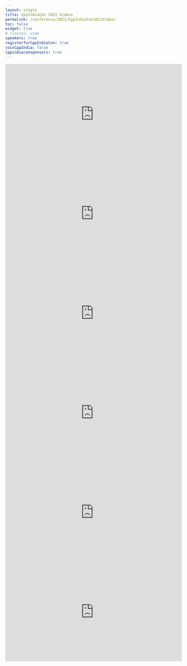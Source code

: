 ```yaml
---
layout: single
title: CppIndiaCon 2021 Videos
permalink: /conference/2021/CppIndiaCon2021Video/
toc: false
widget: true
# classes: wide
speakers: true
registerforCppIndiaCon: true
joinCppIndia: false
cppindiaconsponsors: true
---
```


<iframe width="560" height="315" src="https://www.youtube.com/embed/FlJh5KvatSA" title="YouTube video player" frameborder="0" allow="accelerometer; autoplay; clipboard-write; encrypted-media; gyroscope; picture-in-picture" allowfullscreen></iframe>
<br>
<iframe width="560" height="315" src="https://www.youtube.com/embed/0RfDhejjXKk" title="YouTube video player" frameborder="0" allow="accelerometer; autoplay; clipboard-write; encrypted-media; gyroscope; picture-in-picture" allowfullscreen></iframe>
<br>
<iframe width="560" height="315" src="https://www.youtube.com/embed/WF9ZmDcjAmU" title="YouTube video player" frameborder="0" allow="accelerometer; autoplay; clipboard-write; encrypted-media; gyroscope; picture-in-picture" allowfullscreen></iframe>
<br>
<iframe width="560" height="315" src="https://www.youtube.com/embed/r3V8k58mE6w" title="YouTube video player" frameborder="0" allow="accelerometer; autoplay; clipboard-write; encrypted-media; gyroscope; picture-in-picture" allowfullscreen></iframe>
<br>
<iframe width="560" height="315" src="https://www.youtube.com/embed/_eoZ4OfHypU" title="YouTube video player" frameborder="0" allow="accelerometer; autoplay; clipboard-write; encrypted-media; gyroscope; picture-in-picture" allowfullscreen></iframe>
<br>
<iframe width="560" height="315" src="https://www.youtube.com/embed/vi6YuItuKeQ" title="YouTube video player" frameborder="0" allow="accelerometer; autoplay; clipboard-write; encrypted-media; gyroscope; picture-in-picture" allowfullscreen></iframe>
<!-- <iframe src="https://www.youtube.com/embed/LsNRdkTZWG4" frameborder="0" allowfullscreen></iframe> -->

<!-- <style>.embed-container { position: relative; padding-bottom: 56.25%; height: 0; overflow: hidden; max-width: 50%; } .embed-container iframe, .embed-container object, .embed-container embed { position: absolute; top: 0; left: 0; width: 75%; height: 50%; }</style><div class='embed-container'><iframe src='https://www.youtube.com/embed/LsNRdkTZWG4' frameborder='0' allowfullscreen></iframe></div> -->

<pre>
















</pre>